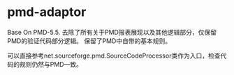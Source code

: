pmd-adaptor
===========
Base On PMD-5.5.
去除了所有关于PMD报表展现以及其他逻辑部分，仅保留PMD的验证代码部分逻辑。
保留了PMD中自带的基本规则。

可以直接参考net.sourceforge.pmd.SourceCodeProcessor类作为入口，检查代码的规则仍然与PMD一致。
